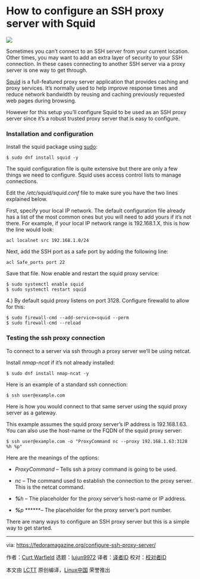 [#]: collector: (lujun9972)
[#]: translator: (geekpi)
[#]: reviewer: ( )
[#]: publisher: ( )
[#]: url: ( )
[#]: subject: (How to configure an SSH proxy server with Squid)
[#]: via: (https://fedoramagazine.org/configure-ssh-proxy-server/)
[#]: author: (Curt Warfield https://fedoramagazine.org/author/rcurtiswarfield/)

How to configure an SSH proxy server with Squid
======

![][1]

Sometimes you can’t connect to an SSH server from your current location. Other times, you may want to add an extra layer of security to your SSH connection. In these cases connecting to another SSH server via a proxy server is one way to get through.

[Squid][2] is a full-featured proxy server application that provides caching and proxy services. It’s normally used to help improve response times and reduce network bandwidth by reusing and caching previously requested web pages during browsing.

However for this setup you’ll configure Squid to be used as an SSH proxy server since it’s a robust trusted proxy server that is easy to configure.

### Installation and configuration

Install the squid package using [sudo][3]:

```
$ sudo dnf install squid -y
```

The squid configuration file is quite extensive but there are only a few things we need to configure. Squid uses access control lists to manage connections.

Edit the _/etc/squid/squid.conf_ file to make sure you have the two lines explained below.

First, specify your local IP network. The default configuration file already has a list of the most common ones but you will need to add yours if it’s not there. For example, if your local IP network range is 192.168.1.X, this is how the line would look:

```
acl localnet src 192.168.1.0/24
```

Next, add the SSH port as a safe port by adding the following line:

```
acl Safe_ports port 22
```

Save that file. Now enable and restart the squid proxy service:

```
$ sudo systemctl enable squid
$ sudo systemctl restart squid
```

4.) By default squid proxy listens on port 3128. Configure firewalld to allow for this:

```
$ sudo firewall-cmd --add-service=squid --perm
$ sudo firewall-cmd --reload
```

### Testing the ssh proxy connection

To connect to a server via ssh through a proxy server we’ll be using netcat.

Install _nmap-ncat_ if it’s not already installed:

```
$ sudo dnf install nmap-ncat -y
```

Here is an example of a standard ssh connection:

```
$ ssh user@example.com
```

Here is how you would connect to that same server using the squid proxy server as a gateway.

This example assumes the squid proxy server’s IP address is 192.168.1.63. You can also use the host-name or the FQDN of the squid proxy server:

```
$ ssh user@example.com -o "ProxyCommand nc --proxy 192.168.1.63:3128 %h %p"
```

Here are the meanings of the options:

  * _ProxyCommand_ – Tells ssh a proxy command is going to be used.


  * _nc_ – The command used to establish the connection to the proxy server. This is the netcat command.


  * ***%***_h_ – The placeholder for the proxy server’s host-name or IP address.


  * ***%***_p_ ******– The placeholder for the proxy server’s port number.



There are many ways to configure an SSH proxy server but this is a simple way to get started.

--------------------------------------------------------------------------------

via: https://fedoramagazine.org/configure-ssh-proxy-server/

作者：[Curt Warfield][a]
选题：[lujun9972][b]
译者：[译者ID](https://github.com/译者ID)
校对：[校对者ID](https://github.com/校对者ID)

本文由 [LCTT](https://github.com/LCTT/TranslateProject) 原创编译，[Linux中国](https://linux.cn/) 荣誉推出

[a]: https://fedoramagazine.org/author/rcurtiswarfield/
[b]: https://github.com/lujun9972
[1]: https://fedoramagazine.org/wp-content/uploads/2020/07/squid_ssh_proxy-816x345.png
[2]: http://www.squid-cache.org/
[3]: https://fedoramagazine.org/howto-use-sudo/
